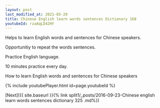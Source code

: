 ```yaml
---
layout: post
last_modified_at: 2021-03-29
title: Chinese English learn words sentences Dictionary 168 
youtubeId: rzaAqLD42HY
---
```

 
 
Helps to learn English words and sentences for Chinese speakers.

Opportunitiy to repeat the words sentences. 

Practice English language. 
 
10 minutes practice every day. 
 
How to learn English words and sentences for Chinese speakers 
 
{% include youtubePlayer.html id=page.youtubeId %}
 
 
[Next]({{ site.baseurl }}{% link  split1/_posts/2016-09-23-Chinese english learn words sentences dictionary 325 .md%})
 
